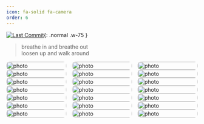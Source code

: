 ```yaml
---
icon: fa-solid fa-camera
order: 6
---
```


<style>
.album-grid {
  column-count: 3;
  column-gap: 15px;
}
.album-item {
  position: relative;
  break-inside: avoid;	
  margin-bottom: 0;
  overflow: hidden;
  border-radius: 8px;
}
.album-grid img {
  width: 100%;
  display: block;
  border-radius: 8px;
}
.album-caption {
  position: absolute;
  bottom: 0;
  left: 0;
  width: 100%;
  padding: 8px 12px;
  background: rgba(0, 0, 0, 0.6);
  color: #fff;
  font-size: 14px;
  opacity: 0;
  transform: translateY(100%);
  transition: all 0.3s ease;
}
.album-item:hover .album-caption {
  opacity: 1;
  transform: translateY(0);
}
</style>


[![Last Commit](https://img.shields.io/github/last-commit/hungrysemiconductor/Pic)](https://github.com/hungrysemiconductor/Pic/commits){: .normal .w-75 }


> breathe in and breathe out  
> loosen up and walk around

<div class="album-grid">
  <div class="album-item">
    <img src="https://cdn.jsdelivr.net/gh/HungrySemiconductor/Pic@update/Urumqi_Tianshan_International_Airport%20(3).JPEG" alt="photo">
    <div class="album-caption">乌鲁木齐-日出</div>
  </div>
  <div class="album-item">
    <img src="https://cdn.jsdelivr.net/gh/HungrySemiconductor/Pic@update/Urumqi_Tianshan_International_Airport%20(4).JPEG" alt="photo">
    <div class="album-caption">乌鲁木齐-天山</div>
  </div>
  <div class="album-item">
    <img src="https://cdn.jsdelivr.net/gh/HungrySemiconductor/Pic@update/Beijing20250920.webp" alt="photo">
    <div class="album-caption">地坛书市</div>
  </div>
  <div class="album-item">
    <img src="https://cdn.jsdelivr.net/gh/HungrySemiconductor/Pic@update/UCAS20250925%20(1).webp" alt="photo">
    <div class="album-caption">UCAS-开学典礼</div>
  </div>
  <div class="album-item">
    <img src="https://cdn.jsdelivr.net/gh/HungrySemiconductor/Pic@update/UCAS20250925%20(2).webp" alt="photo">
    <div class="album-caption">UCAS-体育馆</div>
  </div>
  <div class="album-item">
    <img src="https://cdn.jsdelivr.net/gh/HungrySemiconductor/Pic@update/UCAS20250925%20(3).webp" alt="photo">
    <div class="album-caption">UCAS-玉泉路校区</div>
  </div>
  <div class="album-item">
    <img src="https://cdn.jsdelivr.net/gh/HungrySemiconductor/Pic@update/UCAS20250925%20(4).webp" alt="photo">
    <div class="album-caption">UCAS-玉泉路礼堂</div>
  </div>
  <div class="album-item">
    <img src="https://cdn.jsdelivr.net/gh/HungrySemiconductor/Pic@update/UCAS20250920(5).webp" alt="photo">
    <div class="album-caption">UCAS-国科大桥</div>
  </div>
  <div class="album-item">
    <img src="https://cdn.jsdelivr.net/gh/HungrySemiconductor/Pic@update/20250927%20(1).webp" alt="photo">
    <div class="album-caption">中国航天博物馆<br>长征二号F遥十一运载火箭-整流罩残骸</div>
  </div>
  <div class="album-item">
    <img src="https://cdn.jsdelivr.net/gh/HungrySemiconductor/Pic@update/20250927%20(2).webp" alt="photo">
    <div class="album-caption">中国航天博物馆<br>神舟四号-返回舱降落伞（实物）</div>
  </div>
  <div class="album-item">
    <img src="https://cdn.jsdelivr.net/gh/HungrySemiconductor/Pic@update/20251003%20(4).webp" alt="photo">
    <div class="album-caption">中国园林博物馆-双环万寿亭</div>
  </div>
  <div class="album-item">
    <img src="https://cdn.jsdelivr.net/gh/HungrySemiconductor/Pic@update/20251003%20(8).webp" alt="photo">
    <div class="album-caption">长辛店旧址</div>
  </div>
  <div class="album-item">
    <img src="https://cdn.jsdelivr.net/gh/HungrySemiconductor/Pic@update/20251003%20(12).webp" alt="photo">
    <div class="album-caption">中国人民抗日战争纪念馆</div>
  </div>
  <div class="album-item">
    <img src="https://cdn.jsdelivr.net/gh/HungrySemiconductor/Pic@update/20251003%20(13).webp" alt="photo">
    <div class="album-caption">中国人民抗日战争纪念馆</div>
  </div>
  <div class="album-item">
    <img src="https://cdn.jsdelivr.net/gh/HungrySemiconductor/Pic@update/20251003%20(16).webp" alt="photo">
    <div class="album-caption">宛平城</div>
  </div>
  <div class="album-item">
    <img src="https://cdn.jsdelivr.net/gh/HungrySemiconductor/Pic@update/20251003%20(18).webp" alt="photo">
    <div class="album-caption">卢沟桥</div>
  </div>
  <div class="album-item">
    <img src="https://cdn.jsdelivr.net/gh/HungrySemiconductor/Pic@update/20251003%20(19).webp" alt="photo">
    <div class="album-caption">卢沟桥</div>
  </div>
  <div class="album-item">
    <img src="https://cdn.jsdelivr.net/gh/HungrySemiconductor/Pic@update/20251004%20(4).webp" alt="photo">
    <div class="album-caption">高振美艺术展</div>
  </div>
  <div class="album-item">
    <img src="https://cdn.jsdelivr.net/gh/HungrySemiconductor/Pic@update/20251004%20(7).webp" alt="photo">
    <div class="album-caption">万寿寺-马家窑彩陶展</div>
  </div>
  <div class="album-item">
    <img src="https://cdn.jsdelivr.net/gh/HungrySemiconductor/Pic@update/20251004%20(8).webp" alt="photo">
    <div class="album-caption">万寿寺-北京艺术博物馆</div>
  </div>
  <div class="album-item">
    <img src="https://cdn.jsdelivr.net/gh/HungrySemiconductor/Pic@update/20251024%20(12).webp" alt="photo">
    <div class="album-caption">西湖-集贤亭</div>
  </div>
</div>